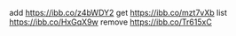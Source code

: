 add https://ibb.co/z4bWDY2
get https://ibb.co/mzt7vXb
list https://ibb.co/HxGqX9w
remove https://ibb.co/Tr615xC
